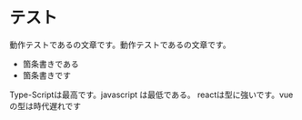 # テスト

動作テストであるの文章です。動作テストであるの文章です。

- 箇条書きである
- 箇条書きです

Type-Scriptは最高です。javascript は最低である。
reactは型に強いです。vue の型は時代遅れです
